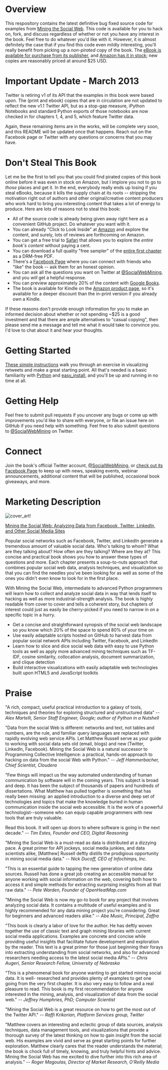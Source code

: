 # Overview

This respository contains the latest definitive bug fixed source code for examples from [Mining the Social Web](http://amzn.to/d1Ci8A). This code is available for you to hack on, fork, and discuss regardless of whether or not you have any interest in the book. Feel free to do whatever you'd like with it. However, it is almost definitely the case that if you find this code even mildly interesting, you'll really benefit from picking up a *non-pirated* copy of the book. The [eBook is available for purchase from its publisher](http://oreil.ly/clJYaY), and [Amazon has it in stock](http://amzn.to/d1Ci8A); new copies are reasonably priced at around $25 USD. 

# Important Update - March 2013

Twitter is retiring v1 of its API that the examples in this book were based upon. The (print and ebook) copies that are in circulation are not updated to reflect the new v1.1 Twitter API, but as a stop-gap measure, iPython Notebooks and standard Python exports of those notebooks are now checked in for chapters 1, 4, and 5, which feature Twitter data.

Again, these remaining items are in the works, will be complete very soon, and this README will be updated once that happens. Reach out on the Facebook page or Twitter with any questions or concerns that you may have.

# Don't Steal This Book

Let me be the first to tell you that you could find pirated copies of this book online before it was even in stock on Amazon, but I implore you not to go to *those* places and get it. In the end, everybody really ends up losing if you steal eBooks, because it kills the supply chain at its roots -- stripping the motivation right out of authors and other original/creative content producers who work hard to bring you interesting content that takes a lot of energy to produce. Here are lots of reasons not to steal this book:

- All of the source code is already being given away right here as a convenient GitHub project. Do whatever you want with it.
- You can already "Click to Look Inside" at [Amazon](http://amzn.to/d1Ci8A) and explore the content, and surely, lots of reviews are forthcoming on Amazon.
- You can get a free trial to [Safari](http://bit.ly/dx7quU) that allows you to explore the *entire book's content* without paying a cent.
- You can download a full quality "free sampler" of the [entire first chapter](http://bit.ly/htd530) as a DRM-free PDF.
- There's a [Facebook Page](http://on.fb.me/hXY7jo) where you can connect with friends who "like" the book -- ask them for an honest opinion.
- You can ask all the questions you want on Twitter at [@SocialWebMining](http://twitter.com/SocialWebMining), and you *will* get a helpful response.
- You can preview approximately 20% of the content with [Google Books](http://bit.ly/ffF2TA).
- The book is available for Kindle on the [Amazon product page](http://amzn.to/d1Ci8A), so it's available for a deeper discount than the in-print version if you already own a Kindle.

If these reasons don't provide enough information for you to make an informed decision about whether or not spending ~$25 is a good investment and that there are ample alternatives to "casual copying", then please send me a message and tell me what it would take to convince you. I'd love to chat about it and hear your thoughts.


# Getting Started

[These simple instructions](http://bit.ly/9SZ2kb) walk you through an exercise in visualizing retweets and make a great starting point. All that's needed is a basic familiarity with [Python](http://bit.ly/fBn3cM) and [easy_install](http://bit.ly/ii8HuM), and you'll be up and running in no time at all.

# Getting Help

Feel free to submit pull requests if you uncover any bugs or come up with improvements you'd like to share with everyone, or file an issue here on GitHub if you need help with something. Feel free to also submit questions to [@SocialWebMining](http://twitter.com/SocialWebMining) on Twitter.

# Connect

Join the book's official Twitter account, [@SocialWebMining](http://twitter.com/SocialWebMining), or [check out its Facebook Page](http://on.fb.me/hXY7jo) to keep up with news, speaking events, webinar announcements, additional content that will be published, occasional book giveaways, and more.

# Marketing Description

![cover_art!](https://github.com/ptwobrussell/Mining-the-Social-Web/raw/master/cover_art.jpg)

[Mining the Social Web: Analyzing Data from Facebook, Twitter, LinkedIn, and Other Social Media Sites](http://amzn.to/d1Ci8A)

Popular social networks such as Facebook, Twitter, and LinkedIn generate a tremendous amount of valuable social data. Who's talking to whom? What are they talking about? How often are they talking? Where are they at? This concise and practical book shows you how to answer these types of questions and more. Each chapter presents a soup-to-nuts approach that combines popular social web data, analysis techniques, and visualization so that you can find the needles you've been looking for as well as some of the ones you didn't even know to look for in the first place.

With Mining the Social Web, intermediate to advanced Python programmers will learn how to collect and analyze social data in way that lends itself to hacking as well as more industrial-strength analysis. The book is highly readable from cover to cover and tells a coherent story, but chapters of interest could just as easily be cherry-picked if you need to narrow in on a specific topic in a hurry.

* Get a concise and straightforward synopsis of the social web landscape so you know which 20% of the space to spend 80% of your time on
* Use easily adaptable scripts hosted on GitHub to harvest data from popular social network APIs including Twitter, Facebook, and LinkedIn
* Learn how to slice and dice social web data with easy to use Python tools as well as apply more advanced mining techniques such as TF-IDF, cosine similarity, collocation analysis, document summarization, and clique detection
* Build interactive visualizations with easily adaptable web technologies built upon HTML5 and JavaScript toolkits

# Praise

"A rich, compact, useful practical introduction to a galaxy of tools, techniques and theories for exploring structured and unstructured data" -- *Alex Martelli, Senior Staff Engineer, Google; author of Python in a Nutshell*

"Data from the social Web is different: networks and text, not tables and numbers, are the rule, and familiar query languages are replaced with rapidly evolving web service APIs. Let Matthew Russell serve as your guide to working with social data sets old (email, blogs) and new (Twitter, LinkedIn, Facebook). Mining the Social Web is a natural successor to Programming Collective Intelligence: a practical, hands-on approach to hacking on data from the social Web with Python." -- *Jeff Hammerbacher, Chief Scientist, Cloudera*

"Few things will impact us the way automated understanding of human communication by software will in the coming years. This subject is broad and deep. It has been the subject of thousands of papers and hundreds of dissertations. What Matthew has pulled together is something that has really been missing: an applied introduction to a diverse and deep set of technologies and topics that make the knowledge buried in human communication inside the social web accessible. It is the work of a powerful technologist--someone who can equip capable programmers with new tools that are truly valuable.

Read this book. It will open up doors to where software is going in the next decade." -- *Tim Estes, Founder and CEO, Digital Reasoning*

"Mining the Social Web is a must-read as data is distributed at a dizzying pace. A great primer for API jockeys, social media junkies, and data scientists alike, [Matthew] Russell deftly distills the prodigious opportunity in mining social media data." -- *Nick Ducoff, CEO of Infochimps, Inc.*

"This is an essential guide to tapping the new generation of online data sources. Russell has done a great job creating an accessible manual for anyone working with social information on the web, covering both how to access it and simple methods for extracting surprising insights from all that raw data." -- *Pete Warden, Founder of OpenHeatMap.com*

"Mining the Social Web is now my go-to book for any project that involves analyzing social data. It contains a multitude of useful examples and is highly recommended for any data mining project you’re considering. Great for beginners and advanced readers alike." -- *Abe Music, Principal, Zaffra*

"This book is clearly a labor of love for the author. He has deftly woven together the use of classic text and graph mining libraries with current social media applications. Examples are concrete and concise while providing useful insights that facilitate future development and exploration by the reader. This text is a great primer for those just beginning their forays into extracting understanding from social networks, and also for advanced researchers needing access to the latest social media APIs." -- *Chris Augeri, Senior Research Fellow, University of Nebraska*

"This is a phenomenal book for anyone wanting to get started mining social data. It is well- researched and provides plenty of examples to get one going from the very first chapter. It is also very easy to follow and a real pleasure to read. This book is my first recommendation for anyone interested in the mining, analysis, and visualization of data from the social web." -- *Jeffrey Humphries, PhD; Computer Scientist*

"Mining the Social Web is a great resource on how to get the most out of the Twitter API." -- *Raffi Krikorian, Platform Services group, Twitter*

"Matthew covers an interesting and eclectic group of data sources, analysis techniques, data management tools, and visualizations that provide a thorough survey of the latest thinking on how to gain insight from the social web. His examples are vivid and serve as great starting points for further exploration. Matthew clearly cares that the reader understands the material; the book is chock full of timely, knowing, and truly helpful hints and advice. Mining the Social Web has me excited to dive further into this rich area of analysis." -- *Roger Magoulas, Director of Market Research, O’Reilly Media*
